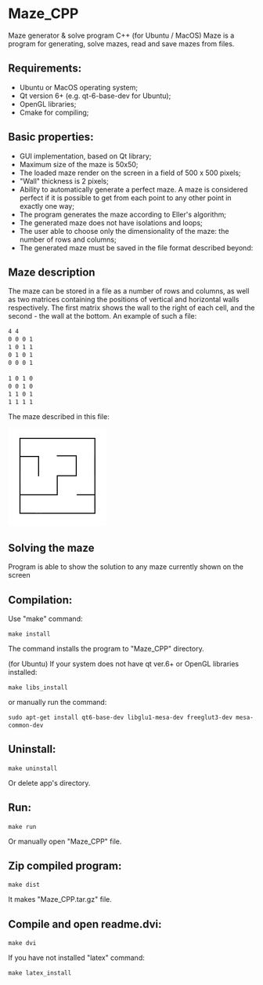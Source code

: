 # Maze_CPP
Maze generator &amp; solve program C++ (for Ubuntu / MacOS)
Maze is a program for generating, solve mazes, read and save mazes from files.

## Requirements:
- Ubuntu or MacOS operating system;
- Qt version 6+ (e.g. qt-6-base-dev for Ubuntu);
- OpenGL libraries;
- Cmake for compiling;

## Basic properties:
- GUI implementation, based on Qt library;
- Maximum size of the maze is 50x50;
- The loaded maze render on the screen in a field of 500 x 500 pixels;
- "Wall" thickness is 2 pixels;
- Ability to automatically generate a perfect maze. A maze is considered perfect if it is possible to get from each point to any other point in exactly one way;
- The program generates the maze according to Eller's algorithm;
- The generated maze does not have isolations and loops;
- The user able to choose only the dimensionality of the maze: the number of rows and columns;
- The generated maze must be saved in the file format described beyond:
  
## Maze description
The maze can be stored in a file as a number of rows and columns, as well as two matrices containing the positions of vertical and horizontal walls respectively.
The first matrix shows the wall to the right of each cell, and the second - the wall at the bottom.
An example of such a file:
```
4 4
0 0 0 1
1 0 1 1
0 1 0 1
0 0 0 1

1 0 1 0
0 0 1 0
1 1 0 1
1 1 1 1
```
The maze described in this file:

![alt-текст](https://github.com/Apsaraconda/Maze_CPP/raw/main/materials/maze4.jpg "Example maze")

## Solving the maze
Program is able to show the solution to any maze currently shown on the screen

## Compilation:

Use "make" command:
```
make install
```
The command installs the program to "Maze_CPP" directory.

(for Ubuntu) If your system does not have qt ver.6+ or OpenGL libraries installed:
```
make libs_install
```
or manually run the command:
```
sudo apt-get install qt6-base-dev libglu1-mesa-dev freeglut3-dev mesa-common-dev
```
## Uninstall:
```
make uninstall
```
Or delete app's directory.

## Run:
```
make run
```
Or manually open "Maze_CPP" file.

## Zip compiled program:
```
make dist
```
It makes "Maze_CPP.tar.gz" file.

## Compile and open readme.dvi:
```
make dvi
```
If you have not installed "latex" command:
```
make latex_install
```
